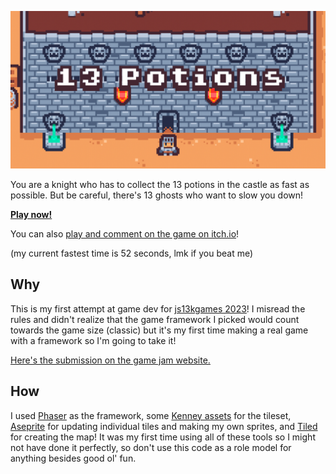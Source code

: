 <a href="https://thirteen-potions.netlify.app/">
  <p align="center">
    <img src="og.png" alt="Thirteen Potions">
  </p>
</a>

You are a knight who has to collect the 13 potions in the castle as fast as possible. But be careful, there's 13 ghosts who want to slow you down!

**[Play now!](https://thirteen-potions.netlify.app/)**

You can also [play and comment on the game on itch.io](https://cassidoo.itch.io/thirteen-potions)!

(my current fastest time is 52 seconds, lmk if you beat me)

## Why

This is my first attempt at game dev for [js13kgames 2023](https://js13kgames.com/)! I misread the rules and didn't realize that the game framework I picked would count towards the game size (classic) but it's my first time making a real game with a framework so I'm going to take it!

[Here's the submission on the game jam website.](https://js13kgames.com/entries/thirteen-potions)

## How

I used [Phaser](https://phaser.io/) as the framework, some [Kenney assets](https://www.kenney.nl/assets/tiny-dungeon) for the tileset, [Aseprite](https://www.aseprite.org/) for updating individual tiles and making my own sprites, and [Tiled](https://www.mapeditor.org/) for creating the map! It was my first time using all of these tools so I might not have done it perfectly, so don't use this code as a role model for anything besides good ol' fun.
